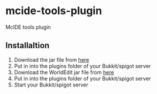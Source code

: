 # mcide-tools-plugin
McIDE tools plugin

## Installaltion
1. Download the jar file from [here](https://github.com/simonmeusel/mcide-tools-plugin/releases)
2. Put in into the plugins folder of your Bukkit/spigot server
3. Download the WorldEdit jar file from [here](https://dev.bukkit.org/bukkit-plugins/worldedit/)
4. Put in into the plugins folder of your Bukkit/spigot server
5. Start your Bukkit/spigot server
